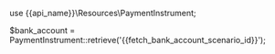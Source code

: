 use {{api_name}}\Resources\PaymentInstrument;

$bank_account = PaymentInstrument::retrieve('{{fetch_bank_account_scenario_id}}');
